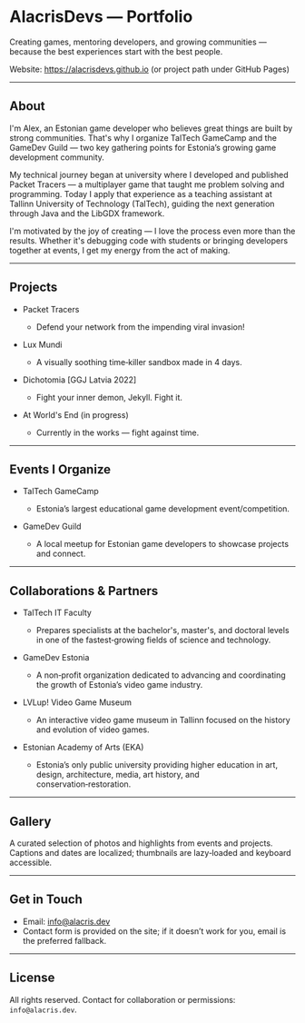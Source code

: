 # AlacrisDevs — Portfolio

Creating games, mentoring developers, and growing communities — because the best experiences start with the best people.

Website: https://alacrisdevs.github.io (or project path under GitHub Pages)

---

## About

I'm Alex, an Estonian game developer who believes great things are built by strong communities. That's why I organize TalTech GameCamp and the GameDev Guild — two key gathering points for Estonia’s growing game development community.

My technical journey began at university where I developed and published Packet Tracers — a multiplayer game that taught me problem solving and programming. Today I apply that experience as a teaching assistant at Tallinn University of Technology (TalTech), guiding the next generation through Java and the LibGDX framework.

I'm motivated by the joy of creating — I love the process even more than the results. Whether it's debugging code with students or bringing developers together at events, I get my energy from the act of making.

---

## Projects

- Packet Tracers
  - Defend your network from the impending viral invasion!

- Lux Mundi
  - A visually soothing time‑killer sandbox made in 4 days.

- Dichotomia [GGJ Latvia 2022]
  - Fight your inner demon, Jekyll. Fight it.

- At World's End (in progress)
  - Currently in the works — fight against time.

---

## Events I Organize

- TalTech GameCamp
  - Estonia’s largest educational game development event/competition.

- GameDev Guild
  - A local meetup for Estonian game developers to showcase projects and connect.

---

## Collaborations & Partners

- TalTech IT Faculty
  - Prepares specialists at the bachelor's, master's, and doctoral levels in one of the fastest‑growing fields of science and technology.

- GameDev Estonia
  - A non‑profit organization dedicated to advancing and coordinating the growth of Estonia’s video game industry.

- LVLup! Video Game Museum
  - An interactive video game museum in Tallinn focused on the history and evolution of video games.

- Estonian Academy of Arts (EKA)
  - Estonia’s only public university providing higher education in art, design, architecture, media, art history, and conservation‑restoration.

---

## Gallery

A curated selection of photos and highlights from events and projects. Captions and dates are localized; thumbnails are lazy‑loaded and keyboard accessible.

---

## Get in Touch

- Email: info@alacris.dev
- Contact form is provided on the site; if it doesn’t work for you, email is the preferred fallback.

---

## License

All rights reserved. Contact for collaboration or permissions: `info@alacris.dev`.
